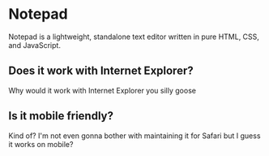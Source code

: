 # Notepad
Notepad is a lightweight, standalone text editor written in pure HTML, CSS, and JavaScript.

## Does it work with Internet Explorer?

Why would it work with Internet Explorer you silly goose

## Is it mobile friendly?

Kind of? I'm not even gonna bother with maintaining it for Safari but I guess it works on mobile?
